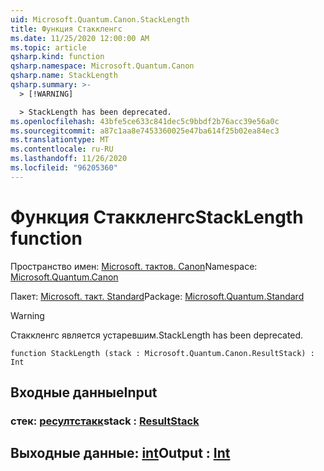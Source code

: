 ```yaml
---
uid: Microsoft.Quantum.Canon.StackLength
title: Функция Стаккленгс
ms.date: 11/25/2020 12:00:00 AM
ms.topic: article
qsharp.kind: function
qsharp.namespace: Microsoft.Quantum.Canon
qsharp.name: StackLength
qsharp.summary: >-
  > [!WARNING]

  > StackLength has been deprecated.
ms.openlocfilehash: 43bfe5ce633c841dec5c9bbdf2b76acc39e56a0c
ms.sourcegitcommit: a87c1aa8e7453360025e47ba614f25b02ea84ec3
ms.translationtype: MT
ms.contentlocale: ru-RU
ms.lasthandoff: 11/26/2020
ms.locfileid: "96205360"
---
```

# <a name="stacklength-function"></a><span data-ttu-id="f456a-102">Функция Стаккленгс</span><span class="sxs-lookup"><span data-stu-id="f456a-102">StackLength function</span></span>

<span data-ttu-id="f456a-103">Пространство имен: [Microsoft. тактов. Canon](xref:Microsoft.Quantum.Canon)</span><span class="sxs-lookup"><span data-stu-id="f456a-103">Namespace: [Microsoft.Quantum.Canon](xref:Microsoft.Quantum.Canon)</span></span>

<span data-ttu-id="f456a-104">Пакет: [Microsoft. такт. Standard](https://nuget.org/packages/Microsoft.Quantum.Standard)</span><span class="sxs-lookup"><span data-stu-id="f456a-104">Package: [Microsoft.Quantum.Standard](https://nuget.org/packages/Microsoft.Quantum.Standard)</span></span>


> [!WARNING]
> <span data-ttu-id="f456a-105">Стаккленгс является устаревшим.</span><span class="sxs-lookup"><span data-stu-id="f456a-105">StackLength has been deprecated.</span></span>



```qsharp
function StackLength (stack : Microsoft.Quantum.Canon.ResultStack) : Int
```


## <a name="input"></a><span data-ttu-id="f456a-106">Входные данные</span><span class="sxs-lookup"><span data-stu-id="f456a-106">Input</span></span>

### <a name="stack--resultstack"></a><span data-ttu-id="f456a-107">стек: [ресултстакк](xref:Microsoft.Quantum.Canon.ResultStack)</span><span class="sxs-lookup"><span data-stu-id="f456a-107">stack : [ResultStack](xref:Microsoft.Quantum.Canon.ResultStack)</span></span>





## <a name="output--int"></a><span data-ttu-id="f456a-108">Выходные данные: [int](xref:microsoft.quantum.lang-ref.int)</span><span class="sxs-lookup"><span data-stu-id="f456a-108">Output : [Int](xref:microsoft.quantum.lang-ref.int)</span></span>


